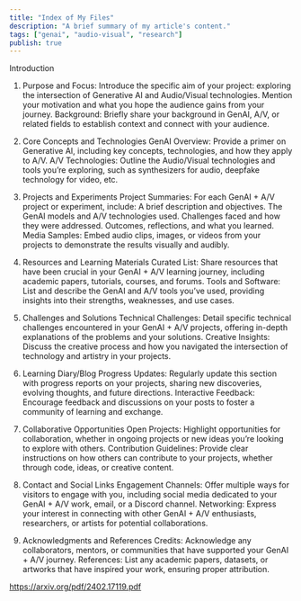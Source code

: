 ```yaml
---
title: "Index of My Files"
description: "A brief summary of my article's content."
tags: ["genai", "audio-visual", "research"]
publish: true
---
```

Introduction
1. Purpose and Focus: Introduce the specific aim of your project: exploring the intersection of Generative AI and Audio/Visual technologies. Mention your motivation and what you hope the audience gains from your journey.
Background: Briefly share your background in GenAI, A/V, or related fields to establish context and connect with your audience.

2. Core Concepts and Technologies
GenAI Overview: Provide a primer on Generative AI, including key concepts, technologies, and how they apply to A/V.
A/V Technologies: Outline the Audio/Visual technologies and tools you’re exploring, such as synthesizers for audio, deepfake technology for video, etc.

3. Projects and Experiments
Project Summaries: For each GenAI + A/V project or experiment, include:
A brief description and objectives.
The GenAI models and A/V technologies used.
Challenges faced and how they were addressed.
Outcomes, reflections, and what you learned.
Media Samples: Embed audio clips, images, or videos from your projects to demonstrate the results visually and audibly.

4. Resources and Learning Materials
Curated List: Share resources that have been crucial in your GenAI + A/V learning journey, including academic papers, tutorials, courses, and forums.
Tools and Software: List and describe the GenAI and A/V tools you’ve used, providing insights into their strengths, weaknesses, and use cases.

5. Challenges and Solutions
Technical Challenges: Detail specific technical challenges encountered in your GenAI + A/V projects, offering in-depth explanations of the problems and your solutions.
Creative Insights: Discuss the creative process and how you navigated the intersection of technology and artistry in your projects.

6. Learning Diary/Blog
Progress Updates: Regularly update this section with progress reports on your projects, sharing new discoveries, evolving thoughts, and future directions.
Interactive Feedback: Encourage feedback and discussions on your posts to foster a community of learning and exchange.

7. Collaborative Opportunities
Open Projects: Highlight opportunities for collaboration, whether in ongoing projects or new ideas you’re looking to explore with others.
Contribution Guidelines: Provide clear instructions on how others can contribute to your projects, whether through code, ideas, or creative content.

8. Contact and Social Links
Engagement Channels: Offer multiple ways for visitors to engage with you, including social media dedicated to your GenAI + A/V work, email, or a Discord channel.
Networking: Express your interest in connecting with other GenAI + A/V enthusiasts, researchers, or artists for potential collaborations.


9. Acknowledgments and References
Credits: Acknowledge any collaborators, mentors, or communities that have supported your GenAI + A/V journey.
References: List any academic papers, datasets, or artworks that have inspired your work, ensuring proper attribution.


https://arxiv.org/pdf/2402.17119.pdf